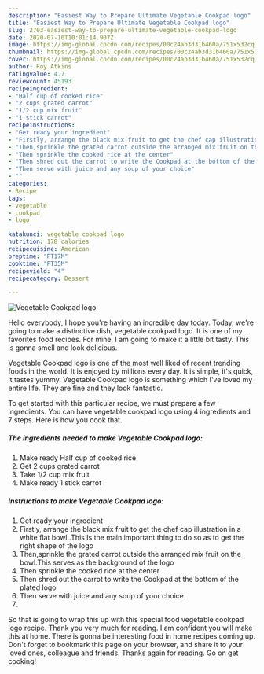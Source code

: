 ```yaml
---
description: "Easiest Way to Prepare Ultimate Vegetable Cookpad logo"
title: "Easiest Way to Prepare Ultimate Vegetable Cookpad logo"
slug: 2703-easiest-way-to-prepare-ultimate-vegetable-cookpad-logo
date: 2020-07-10T10:01:14.907Z
image: https://img-global.cpcdn.com/recipes/00c24ab3d31b460a/751x532cq70/vegetable-cookpad-logo-recipe-main-photo.jpg
thumbnail: https://img-global.cpcdn.com/recipes/00c24ab3d31b460a/751x532cq70/vegetable-cookpad-logo-recipe-main-photo.jpg
cover: https://img-global.cpcdn.com/recipes/00c24ab3d31b460a/751x532cq70/vegetable-cookpad-logo-recipe-main-photo.jpg
author: Roy Atkins
ratingvalue: 4.7
reviewcount: 45193
recipeingredient:
- "Half cup of cooked rice"
- "2 cups grated carrot"
- "1/2 cup mix fruit"
- "1 stick carrot"
recipeinstructions:
- "Get ready your ingredient"
- "Firstly, arrange the black mix fruit to get the chef cap illustration in a white flat bowl..This Is the main important thing to do so as to get the right shape of the logo"
- "Then,sprinkle the grated carrot outside the arranged mix fruit on the bowl.This serves as the background of the logo"
- "Then sprinkle the cooked rice at the center"
- "Then shred out the carrot to write the Cookpad at the bottom of the plated logo"
- "Then serve with juice and any soup of your choice"
- ""
categories:
- Recipe
tags:
- vegetable
- cookpad
- logo

katakunci: vegetable cookpad logo 
nutrition: 178 calories
recipecuisine: American
preptime: "PT17M"
cooktime: "PT35M"
recipeyield: "4"
recipecategory: Dessert

---
```



![Vegetable Cookpad logo](https://img-global.cpcdn.com/recipes/00c24ab3d31b460a/751x532cq70/vegetable-cookpad-logo-recipe-main-photo.jpg)

Hello everybody, I hope you're having an incredible day today. Today, we're going to make a distinctive dish, vegetable cookpad logo. It is one of my favorites food recipes. For mine, I am going to make it a little bit tasty. This is gonna smell and look delicious.

Vegetable Cookpad logo is one of the most well liked of recent trending foods in the world. It is enjoyed by millions every day. It is simple, it's quick, it tastes yummy. Vegetable Cookpad logo is something which I've loved my entire life. They are fine and they look fantastic.




To get started with this particular recipe, we must prepare a few ingredients. You can have vegetable cookpad logo using 4 ingredients and 7 steps. Here is how you cook that.

<!--inarticleads1-->

##### The ingredients needed to make Vegetable Cookpad logo:

1. Make ready Half cup of cooked rice
1. Get 2 cups grated carrot
1. Take 1/2 cup mix fruit
1. Make ready 1 stick carrot




<!--inarticleads2-->

##### Instructions to make Vegetable Cookpad logo:

1. Get ready your ingredient
1. Firstly, arrange the black mix fruit to get the chef cap illustration in a white flat bowl..This Is the main important thing to do so as to get the right shape of the logo
1. Then,sprinkle the grated carrot outside the arranged mix fruit on the bowl.This serves as the background of the logo
1. Then sprinkle the cooked rice at the center
1. Then shred out the carrot to write the Cookpad at the bottom of the plated logo
1. Then serve with juice and any soup of your choice
1. 




So that is going to wrap this up with this special food vegetable cookpad logo recipe. Thank you very much for reading. I am confident you will make this at home. There is gonna be interesting food in home recipes coming up. Don't forget to bookmark this page on your browser, and share it to your loved ones, colleague and friends. Thanks again for reading. Go on get cooking!
